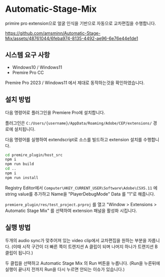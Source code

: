 # Automatic-Stage-Mix

primire pro extension으로 얼굴 인식을 기반으로 자동으로 교차편집을 수행합니다.

https://github.com/amsminn/Automatic-Stage-Mix/assets/48761044/6feba974-8135-4492-ae96-6e76e44e1de1

## 시스템 요구 사항

- Windows10 / Windows11
- Premire Pro CC

Premire Pro 2023 / Windows11 에서 제대로 동작하는것을 확인하였습니다.

## 설치 방법

다음 명령어로 플러그인을 Premiere Pro에 설치합니다.

플러그인은 `C:/Users/{username}/AppData/Roaming/Adobe/CEP/extensions/` 경로에 설치됩니다.

다음 명령어를 실행하여 extendscript로 소스를 빌드하고 extension 설치를 수행합니다.

```bash
cd premire_plugin/host_src
npm i
npm run build
cd ..
npm i
npm run install
```

Registry Editor에서 `Computer\HKEY_CURRENT_USER\Software\Adobe\CSXS.11` 에 string value를 추가하고 Name을 "PlayerDebugMode" Data 를 "1"로 해줍니다.

`premiere_plugin/res/test_project.prproj` 를 열고 "Window > Extensions > Automatic Stage Mix" 를 선택하여 extension 패널을 활성화 시킵니다.

## 실행 방법

두개의 audio sync가 맞추어져 있는 video clip에서 교차편집을 원하는 부분을 자릅니다. (이때 시작 구간이 더 빠른 쪽이 트렌지션 A 클립이 되며 나머지 하나가 트랜지션 B 클립이 됩니다.)

두 클립을 선택하고 Automatic Stage Mix 의 Run 버튼을 누릅니다. (Run을 누른뒤에 실행이 끝나지 전까지 Run을 다시 누르면 안되는 이슈가 있습니다.)
